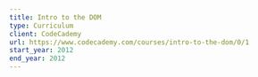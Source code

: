 ```yaml
---
title: Intro to the DOM
type: Curriculum
client: CodeCademy
url: https://www.codecademy.com/courses/intro-to-the-dom/0/1
start_year: 2012
end_year: 2012
---
```

